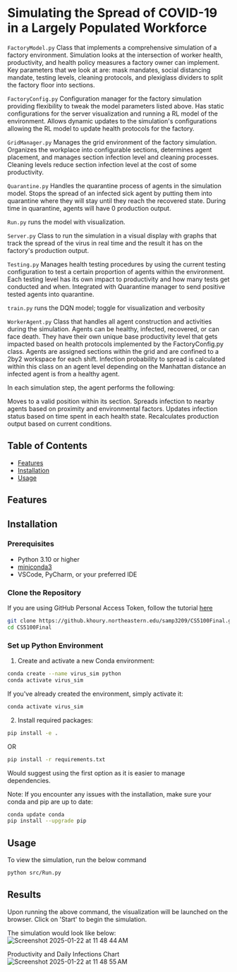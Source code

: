 # Simulating the Spread of COVID-19 in a Largely Populated Workforce

`FactoryModel.py` Class that implements a comprehensive simulation of a factory environment. Simulation looks at the intersection of worker health, productivity, and health policy measures a factory owner can implement. Key parameters that we look at are: mask mandates, social distancing mandate, testing levels, cleaning protocols, and plexiglass dividers to split the factory floor into sections. 

`FactoryConfig.py` Configuration manager for the factory simulation providing flexibility to tweak the model parameters listed above. Has static configurations for the server visualization and running a RL model of the environment. Allows dynamic updates to the simulation's configurations allowing the RL model to update health protocols for the factory. 

`GridManager.py` Manages the grid environment of the factory simulation. Organizes the workplace into configurable sections, determines agent placement, and manages section infection level and cleaning processes. Cleaning levels reduce section infection level at the cost of some productivity. 

`Quarantine.py` Handles the quarantine process of agents in the simulation model. Stops the spread of an infected sick agent by putting them into quarantine where they will stay until they reach the recovered state. During time in quarantine, agents will have 0 production output. 

`Run.py` runs the model with visualization. 

`Server.py` Class to run the simulation in a visual display with graphs that track the spread of the virus in real time and the result it has on the factory's production output.

`Testing.py` Manages health testing procedures by using the current testing configuration to test a certain proportion of agents within the environment. Each testing level has its own impact to productivity and how many tests get conducted and when. Integrated with Quarantine manager to send positive tested agents into quarantine. 

`train.py` runs the DQN model; toggle for visualization and verbosity 

`WorkerAgent.py` Class that handles all agent construction and activities during the simulation. Agents can be healthy, infected, recovered, or can face death. They have their own unique base productivity level that gets impacted based on health protocols implemented by the FactoryConfig.py class. Agents are assigned sections within the grid and are confined to a 2by2 workspace for each shift. 
Infection probability to spread is calculated within this class on an agent level depending on the Manhattan distance an infected agent is from a healthy agent. 

In each simulation step, the agent performs the following:

Moves to a valid position within its section.
Spreads infection to nearby agents based on proximity and environmental factors.
Updates infection status based on time spent in each health state.
Recalculates production output based on current conditions.


## Table of Contents

- [Features](#features)
- [Installation](#installation)
- [Usage](#usage)

## Features


## Installation

### Prerequisites

- Python 3.10 or higher
- [miniconda3](https://docs.anaconda.com/miniconda/miniconda-install/)
- VSCode, PyCharm, or your preferred IDE

### Clone the Repository

If you are using GitHub Personal Access Token, follow the tutorial [here](https://kettan007.medium.com/how-to-clone-a-git-repository-using-personal-access-token-a-step-by-step-guide-ab7b54d4ef83)
```bash
git clone https://github.khoury.northeastern.edu/samp3209/CS5100Final.git
cd CS5100Final
```

### Set up Python Environment

1. Create and activate a new Conda environment:
```bash
conda create --name virus_sim python
conda activate virus_sim
```

If you've already created the environment, simply activate it:
```bash
conda activate virus_sim
```

2. Install required packages:
```bash 
pip install -e .
```
OR 

```bash
pip install -r requirements.txt
```
Would suggest using the first option as it is easier to manage dependencies.

Note: If you encounter any issues with the installation, make sure your conda and pip are up to date:
```bash
conda update conda
pip install --upgrade pip
```

## Usage
To view the simulation, run the below command
```bash 
python src/Run.py
```
## Results
Upon running the above command, the visualization will be launched on the browser. Click on 'Start' to begin the simulation.

The simulation would look like below: 
![Screenshot 2025-01-22 at 11 48 44 AM](https://github.com/user-attachments/assets/5f92cd6d-97b9-4006-bc27-c7918f6003ab)



Productivity and Daily Infections Chart
![Screenshot 2025-01-22 at 11 48 55 AM](https://github.com/user-attachments/assets/73a0806b-b0db-4609-a009-3bc2e2bbfc2f)




